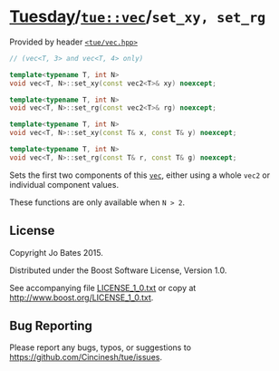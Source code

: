 [Tuesday](../../../README.md)/[`tue::vec`](../../headers/vec.md)/`set_xy, set_rg`
=================================================================================
Provided by header [`<tue/vec.hpp>`](../../headers/vec.md)

```c++
// (vec<T, 3> and vec<T, 4> only)

template<typename T, int N>
void vec<T, N>::set_xy(const vec2<T>& xy) noexcept;

template<typename T, int N>
void vec<T, N>::set_rg(const vec2<T>& rg) noexcept;

template<typename T, int N>
void vec<T, N>::set_xy(const T& x, const T& y) noexcept;

template<typename T, int N>
void vec<T, N>::set_rg(const T& r, const T& g) noexcept;
```

Sets the first two components of this [`vec`](../../headers/vec.md), either
using a whole `vec2` or individual component values.

These functions are only available when `N > 2`.

License
-------
Copyright Jo Bates 2015.

Distributed under the Boost Software License, Version 1.0.

See accompanying file [LICENSE_1_0.txt](../../../LICENSE_1_0.txt) or copy at
http://www.boost.org/LICENSE_1_0.txt.

Bug Reporting
-------------
Please report any bugs, typos, or suggestions to
https://github.com/Cincinesh/tue/issues.
